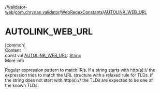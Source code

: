 //[validator-web](../../../index.md)/[com.chrynan.validator](../index.md)/[WebRegexConstants](index.md)/[AUTOLINK_WEB_URL](-a-u-t-o-l-i-n-k_-w-e-b_-u-r-l.md)



# AUTOLINK_WEB_URL  
[common]  
Content  
const val [AUTOLINK_WEB_URL](-a-u-t-o-l-i-n-k_-w-e-b_-u-r-l.md): [String](https://kotlinlang.org/api/latest/jvm/stdlib/kotlin/-string/index.html)  
More info  


Regular expression pattern to match IRIs. If a string starts with http(s):// the expression tries to match the URL structure with a relaxed rule for TLDs. If the string does not start with http(s):// the TLDs are expected to be one of the known TLDs.

  



